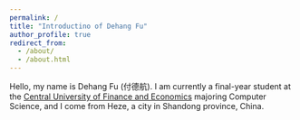 ```yaml
---
permalink: /
title: "Introductino of Dehang Fu"
author_profile: true
redirect_from: 
  - /about/
  - /about.html
---
```


Hello, my name is Dehang Fu (付德航). I am currently a final-year student at the [Central University of Finance and Economics](https://www.cufe.edu.cn) majoring Computer Science, and I come from Heze, a city in Shandong province, China.

